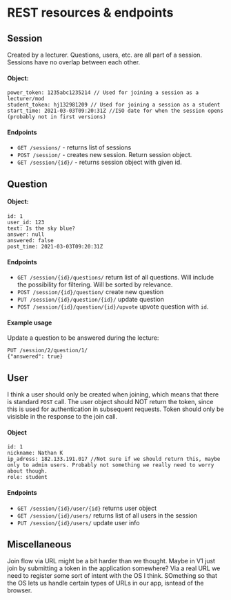 # REST resources & endpoints
## Session
Created by a lecturer. Questions, users, etc. are all part of a session. Sessions have no overlap between each other.
#### Object:
```
power_token: 1235abc1235214 // Used for joining a session as a lecturer/mod
student_token: hj132981209 // Used for joining a session as a student
start_time: 2021-03-03T09:20:31Z //ISO date for when the session opens (probably not in first versions)
```
#### Endpoints
 - `GET /sessions/` - returns list of sessions
 - `POST /session/` - creates new session. Return session object.
 - `GET /session/{id}/` - returns session object with given id.

## Question
#### Object:
```
id: 1
user_id: 123
text: Is the sky blue?
answer: null
answered: false
post_time: 2021-03-03T09:20:31Z
```
#### Endpoints
- `GET /session/{id}/questions/` return list of all questions. Will include the possibility for filtering. Will be sorted by relevance.
- `POST /session/{id}/question/` create new question
- `PUT /session/{id}/question/{id}/` update question
- `POST /session/{id}/question/{id}/upvote` upvote question with `id`.
#### Example usage
Update a question to be answered during the lecture:
```
PUT /session/2/question/1/
{"answered": true}
```

## User
I think a user should only be created when joining, which means that there is standard `POST` call.  The user object should NOT return the token, since this is used for authentication in subsequent requests. Token should only be visisble in the response to the join call.
#### Object
```
id: 1
nickname: Nathan K
ip_adress: 182.133.191.017 //Not sure if we should return this, maybe only to admin users. Probably not something we really need to worry about though.
role: student
```
#### Endpoints
 - `GET /session/{id}/user/{id}` returns user object
 - `GET /session/{id}/users/` returns list of all users in the session
 - `PUT /session/{id}/users/` update user info

## Miscellaneous 
Join flow via URL might be a bit harder than we thought. Maybe in V1 just join by submitting a token in the application somewhere? Via a real URL we need to register some sort of intent with the OS I think. SOmething so that the OS lets us handle certain types of URLs in our app, isntead of the browser.
